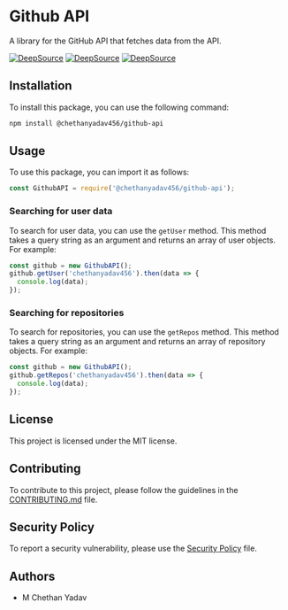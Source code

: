 # Github API
A library for the GitHub API that fetches data from the API.

[![DeepSource](https://app.deepsource.com/gh/chethanyadav456/Github-Api.svg/?label=code+coverage&show_trend=true&token=iQeRMNE2mbRs0Olsv46Z_gMj)](https://app.deepsource.com/gh/chethanyadav456/Github-Api/)
[![DeepSource](https://app.deepsource.com/gh/chethanyadav456/Github-Api.svg/?label=active+issues&show_trend=true&token=iQeRMNE2mbRs0Olsv46Z_gMj)](https://app.deepsource.com/gh/chethanyadav456/Github-Api/)
[![DeepSource](https://app.deepsource.com/gh/chethanyadav456/Github-Api.svg/?label=resolved+issues&show_trend=true&token=iQeRMNE2mbRs0Olsv46Z_gMj)](https://app.deepsource.com/gh/chethanyadav456/Github-Api/)

## Installation
To install this package, you can use the following command:
```bash
npm install @chethanyadav456/github-api
```

## Usage
To use this package, you can import it as follows:
```javascript
const GithubAPI = require('@chethanyadav456/github-api');
```

### Searching for user data
To search for user data, you can use the `getUser` method. This method takes a query string as an argument and returns an array of user objects. For example:
```javascript
const github = new GithubAPI();
github.getUser('chethanyadav456').then(data => {
  console.log(data);
});
```


### Searching for repositories
To search for repositories, you can use the `getRepos` method. This method takes a query string as an argument and returns an array of repository objects. For example:
```javascript
const github = new GithubAPI();
github.getRepos('chethanyadav456').then(data => {
  console.log(data);
});
```

## License
This project is licensed under the MIT license.

## Contributing
To contribute to this project, please follow the guidelines in the [CONTRIBUTING.md](CONTRIBUTING.md) file.

## Security Policy
To report a security vulnerability, please use the [Security Policy](SECURITY.md) file.

## Authors
- M Chethan Yadav



